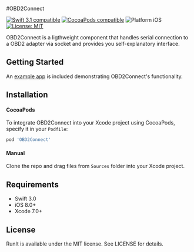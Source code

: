 #OBD2Connect

<p align="left">
<a href="https://developer.apple.com/swift"><img src="https://img.shields.io/badge/Swift_3.1-compatible-4BC51D.svg?style=flat" alt="Swift 3.1 compatible" /></a>
<a href="https://cocoapods.org/pods/obd2connect"><img src="https://img.shields.io/badge/pod-1.2.0-blue.svg" alt="CocoaPods compatible" /></a>
<img src="https://img.shields.io/badge/platform-iOS-blue.svg?style=flat" alt="Platform iOS" />
<a href="https://raw.githubusercontent.com/Wisors/OBD2Connect/master/LICENSE"><img src="http://img.shields.io/badge/license-MIT-blue.svg?style=flat" alt="License: MIT" /></a>
</p>

OBD2Connect is a ligthweight component that handles serial connection to a OBD2 adapter via socket and provides you self-explanatory interface.

## Getting Started

An [example app](Demo) is included demonstrating OBD2Connect's functionality.

## Installation

#### CocoaPods
To integrate OBD2Connect into your Xcode project using CocoaPods, specify it in your `Podfile`:

```ruby
pod 'OBD2Connect'
```

#### Manual
Clone the repo and drag files from `Sources` folder into your Xcode project.

## Requirements

- Swift 3.0
- iOS 8.0+
- Xcode 7.0+

## License

RunIt is available under the MIT license. See LICENSE for details.
